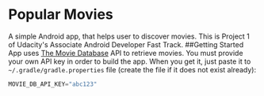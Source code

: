 # Popular Movies
A simple Android app, that helps user to discover movies. 
This is Project 1 of Udacity's Associate Android Developer Fast Track.
##Getting Started
App uses [The Movie Database](https://www.themoviedb.org/documentation/api) API to retrieve movies. 
You must provide your own API key in order to build the app. 
When you get it, just paste it to `~/.gradle/gradle.properties` file (create the file if it does not exist already):
```gradle
MOVIE_DB_API_KEY="abc123"
```
